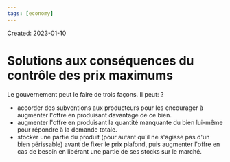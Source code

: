 ```yaml
---
tags: [economy] 
---
```

Created: 2023-01-10

# Solutions aux conséquences du contrôle des prix maximums
Le gouvernement peut le faire de trois façons. Il peut:
?
- accorder des subventions aux producteurs pour les encourager à augmenter l'offre en produisant davantage de ce bien.  
- augmenter l'offre en produisant la quantité manquante du bien lui-même pour répondre à la demande totale.  
- stocker une partie du produit (pour autant qu'il ne s'agisse pas d'un bien périssable) avant de fixer le prix plafond, puis augmenter l'offre en cas de besoin en libérant une partie de ses stocks sur le marché.  
<!--SR:!2023-01-19,6,230-->

